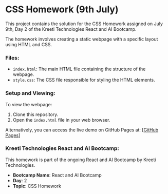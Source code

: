 # CSS Homework (9th July)

This project contains the solution for the CSS Homework assigned on July 9th, Day 2 of the Kreeti Technologies React and AI Bootcamp.

The homework involves creating a static webpage with a specific layout using HTML and CSS.

### Files:
* `index.html`: The main HTML file containing the structure of the webpage.
* `style.css`: The CSS file responsible for styling the HTML elements.

### Setup and Viewing:
To view the webpage:
1.  Clone this repository.
2.  Open the `index.html` file in your web browser.

Alternatively, you can access the live demo on GitHub Pages at: [[GitHub Pages](https://alokagarwal565.github.io/css_hw_9july/)]

### Kreeti Technologies React and AI Bootcamp:
This homework is part of the ongoing React and AI Bootcamp by Kreeti Technologies.
* **Bootcamp Name**: React and AI Bootcamp
* **Day**: 2
* **Topic**: CSS Homework
